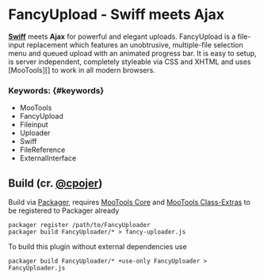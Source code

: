 FancyUpload - Swiff meets Ajax
========================

**[Swiff](http://www.adobe.com/products/flashplayer/)** meets **Ajax** for powerful and elegant uploads.
FancyUpload is a file-input replacement which features an unobtrusive, multiple-file selection
menu and queued upload with an animated progress bar. It is easy to setup, is server independent,
completely styleable via CSS and XHTML and uses [MooTools][] to work in all modern browsers.

### Keywords: {#keywords}

- MooTools
- FancyUpload
- Fileinput
- Uploader
- Swiff
- FileReference
- ExternalInterface

Build (cr. [@cpojer](http://github.com/cpojer))
-----------------------------------------------

Build via [Packager](http://github.com/kamicane/packager), requires [MooTools Core](http://github.com/mootools/mootools-core) and [MooTools Class-Extras](http://github.com/cpojer/mootools-class-extras) to be registered to Packager already

	packager register /path/to/FancyUploader
	packager build FancyUploader/* > fancy-uploader.js

To build this plugin without external dependencies use

	packager build FancyUploader/* +use-only FancyUploader > FancyUploader.js
